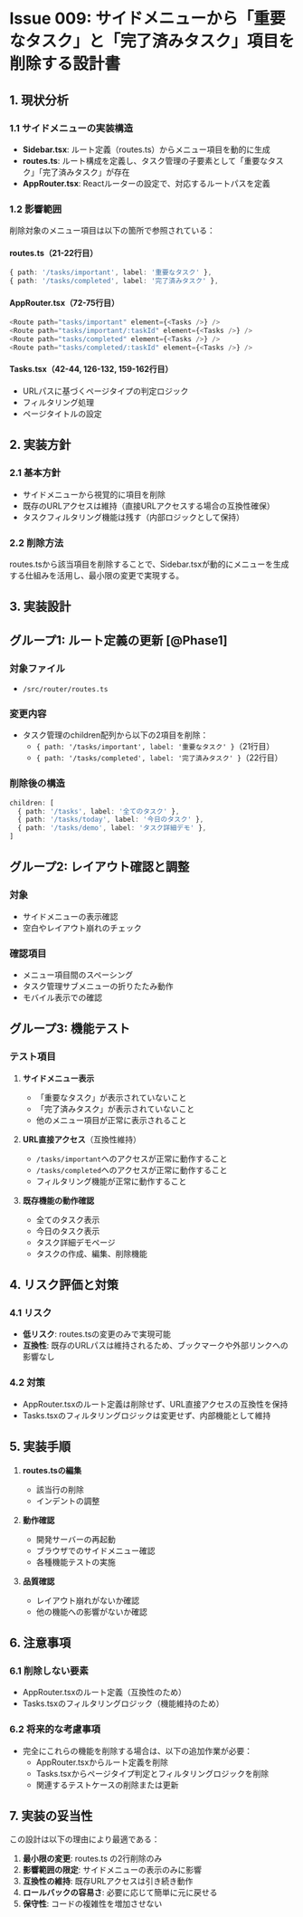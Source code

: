 # Issue 009: サイドメニューから「重要なタスク」と「完了済みタスク」項目を削除する設計書

## 1. 現状分析

### 1.1 サイドメニューの実装構造
- **Sidebar.tsx**: ルート定義（routes.ts）からメニュー項目を動的に生成
- **routes.ts**: ルート構成を定義し、タスク管理の子要素として「重要なタスク」「完了済みタスク」が存在
- **AppRouter.tsx**: Reactルーターの設定で、対応するルートパスを定義

### 1.2 影響範囲
削除対象のメニュー項目は以下の箇所で参照されている：

#### routes.ts（21-22行目）
```typescript
{ path: '/tasks/important', label: '重要なタスク' },
{ path: '/tasks/completed', label: '完了済みタスク' },
```

#### AppRouter.tsx（72-75行目）
```typescript
<Route path="tasks/important" element={<Tasks />} />
<Route path="tasks/important/:taskId" element={<Tasks />} />
<Route path="tasks/completed" element={<Tasks />} />
<Route path="tasks/completed/:taskId" element={<Tasks />} />
```

#### Tasks.tsx（42-44, 126-132, 159-162行目）
- URLパスに基づくページタイプの判定ロジック
- フィルタリング処理
- ページタイトルの設定

## 2. 実装方針

### 2.1 基本方針
- サイドメニューから視覚的に項目を削除
- 既存のURLアクセスは維持（直接URLアクセスする場合の互換性確保）
- タスクフィルタリング機能は残す（内部ロジックとして保持）

### 2.2 削除方法
routes.tsから該当項目を削除することで、Sidebar.tsxが動的にメニューを生成する仕組みを活用し、最小限の変更で実現する。

## 3. 実装設計

## グループ1: ルート定義の更新 [@Phase1]
### 対象ファイル
- `/src/router/routes.ts`

### 変更内容
- タスク管理のchildren配列から以下の2項目を削除：
  - `{ path: '/tasks/important', label: '重要なタスク' }`（21行目）
  - `{ path: '/tasks/completed', label: '完了済みタスク' }`（22行目）

### 削除後の構造
```typescript
children: [
  { path: '/tasks', label: '全てのタスク' },
  { path: '/tasks/today', label: '今日のタスク' },
  { path: '/tasks/demo', label: 'タスク詳細デモ' },
]
```

## グループ2: レイアウト確認と調整
### 対象
- サイドメニューの表示確認
- 空白やレイアウト崩れのチェック

### 確認項目
- メニュー項目間のスペーシング
- タスク管理サブメニューの折りたたみ動作
- モバイル表示での確認

## グループ3: 機能テスト
### テスト項目
1. **サイドメニュー表示**
   - 「重要なタスク」が表示されていないこと
   - 「完了済みタスク」が表示されていないこと
   - 他のメニュー項目が正常に表示されること

2. **URL直接アクセス**（互換性維持）
   - `/tasks/important`へのアクセスが正常に動作すること
   - `/tasks/completed`へのアクセスが正常に動作すること
   - フィルタリング機能が正常に動作すること

3. **既存機能の動作確認**
   - 全てのタスク表示
   - 今日のタスク表示
   - タスク詳細デモページ
   - タスクの作成、編集、削除機能

## 4. リスク評価と対策

### 4.1 リスク
- **低リスク**: routes.tsの変更のみで実現可能
- **互換性**: 既存のURLパスは維持されるため、ブックマークや外部リンクへの影響なし

### 4.2 対策
- AppRouter.tsxのルート定義は削除せず、URL直接アクセスの互換性を保持
- Tasks.tsxのフィルタリングロジックは変更せず、内部機能として維持

## 5. 実装手順

1. **routes.tsの編集**
   - 該当行の削除
   - インデントの調整

2. **動作確認**
   - 開発サーバーの再起動
   - ブラウザでのサイドメニュー確認
   - 各種機能テストの実施

3. **品質確認**
   - レイアウト崩れがないか確認
   - 他の機能への影響がないか確認

## 6. 注意事項

### 6.1 削除しない要素
- AppRouter.tsxのルート定義（互換性のため）
- Tasks.tsxのフィルタリングロジック（機能維持のため）

### 6.2 将来的な考慮事項
- 完全にこれらの機能を削除する場合は、以下の追加作業が必要：
  - AppRouter.tsxからルート定義を削除
  - Tasks.tsxからページタイプ判定とフィルタリングロジックを削除
  - 関連するテストケースの削除または更新

## 7. 実装の妥当性

この設計は以下の理由により最適である：

1. **最小限の変更**: routes.ts の2行削除のみ
2. **影響範囲の限定**: サイドメニューの表示のみに影響
3. **互換性の維持**: 既存URLアクセスは引き続き動作
4. **ロールバックの容易さ**: 必要に応じて簡単に元に戻せる
5. **保守性**: コードの複雑性を増加させない
